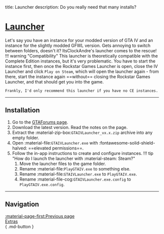 title: Launcher
description: Do you really need that many installs?

# [Launcher](https://gtaforums.com/topic/978788-gta-iv-launcher/)

Let's say you have an instance for your modded version of GTA IV and an instance for the slightly modded GFWL version. Gets annoying to switch between folders, doesn't it? ItsClockAndre's launcher comes to the rescue!
!!! warning "Compatibility"
    This launcher is theoretically compatible with the Complete Edition instances, but it's very problematic. You have to start the instance first, then once the Rockstar Games Launcher is open, close the IV Launcher and click `Play on Steam`, which will open the launcher again - from there, start the instance again ==without== closing the Rockstar Games Launcher, and that should get you into the game.

    Frankly, I'd only recommend this launcher if you have no CE instances.

---

<h2>Installation</h2> <a id="Installation"></a>

1. Go to the [GTAForums page](https://gtaforums.com/topic/978788-gta-iv-launcher/).
2. Download the latest version. Read the notes on the page.
3. Extract the :material-zip-box:`GTAIVLauncher_vx.x.zip` archive into any empty folder.
4. Open :material-file:`GTAIVLauncher.exe` with :fontawesome-solid-shield-halved: ==elevated permissions==.
5. Follow the in-app instructions to create and configure instances.
!!! tip "How do I launch the launcher with :material-steam: Steam?"
    1. Move the launcher files to the game folder.
    2. Rename :material-file:`PlayGTAIV.exe` to something else.
    3. Rename :material-file:`GTAIVLauncher.exe` to `PlayGTAIV.exe`.
    4. Rename :material-file-cog:`GTAIVLauncher.exe.config` to `PlayGTAIV.exe.config`.

---

<h2>Navigation</h2> <a id="Navigation"></a>

[:material-page-first:Previous page <br>Extras</br>](index.md){ .md-button }
